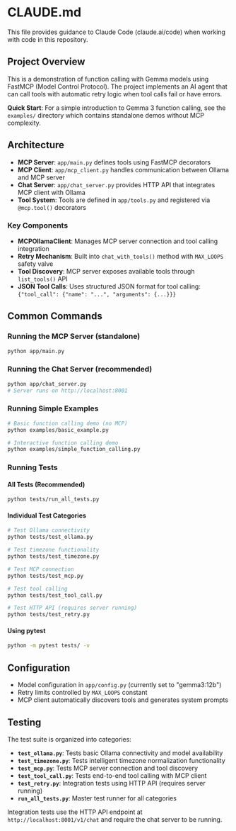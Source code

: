 # CLAUDE.md

This file provides guidance to Claude Code (claude.ai/code) when working with code in this repository.

## Project Overview

This is a demonstration of function calling with Gemma models using FastMCP (Model Control Protocol). The project implements an AI agent that can call tools with automatic retry logic when tool calls fail or have errors.

**Quick Start**: For a simple introduction to Gemma 3 function calling, see the `examples/` directory which contains standalone demos without MCP complexity.

## Architecture

- **MCP Server**: `app/main.py` defines tools using FastMCP decorators
- **MCP Client**: `app/mcp_client.py` handles communication between Ollama and MCP server
- **Chat Server**: `app/chat_server.py` provides HTTP API that integrates MCP client with Ollama
- **Tool System**: Tools are defined in `app/tools.py` and registered via `@mcp.tool()` decorators

### Key Components

- **MCPOllamaClient**: Manages MCP server connection and tool calling integration
- **Retry Mechanism**: Built into `chat_with_tools()` method with `MAX_LOOPS` safety valve
- **Tool Discovery**: MCP server exposes available tools through `list_tools()` API
- **JSON Tool Calls**: Uses structured JSON format for tool calling: `{"tool_call": {"name": "...", "arguments": {...}}}`

## Common Commands

### Running the MCP Server (standalone)
```bash
python app/main.py
```

### Running the Chat Server (recommended)
```bash
python app/chat_server.py
# Server runs on http://localhost:8001
```

### Running Simple Examples
```bash
# Basic function calling demo (no MCP)
python examples/basic_example.py

# Interactive function calling demo
python examples/simple_function_calling.py
```

### Running Tests

#### All Tests (Recommended)
```bash
python tests/run_all_tests.py
```

#### Individual Test Categories
```bash
# Test Ollama connectivity
python tests/test_ollama.py

# Test timezone functionality  
python tests/test_timezone.py

# Test MCP connection
python tests/test_mcp.py

# Test tool calling
python tests/test_tool_call.py

# Test HTTP API (requires server running)
python tests/test_retry.py
```

#### Using pytest
```bash
python -m pytest tests/ -v
```

## Configuration

- Model configuration in `app/config.py` (currently set to "gemma3:12b")
- Retry limits controlled by `MAX_LOOPS` constant
- MCP client automatically discovers tools and generates system prompts

## Testing

The test suite is organized into categories:

- **`test_ollama.py`**: Tests basic Ollama connectivity and model availability
- **`test_timezone.py`**: Tests intelligent timezone normalization functionality  
- **`test_mcp.py`**: Tests MCP server connection and tool discovery
- **`test_tool_call.py`**: Tests end-to-end tool calling with MCP client
- **`test_retry.py`**: Integration tests using HTTP API (requires server running)
- **`run_all_tests.py`**: Master test runner for all categories

Integration tests use the HTTP API endpoint at `http://localhost:8001/v1/chat` and require the chat server to be running.